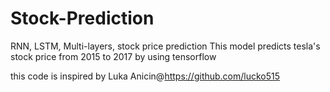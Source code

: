# Stock-Prediction
RNN, LSTM, Multi-layers, stock price prediction
This model predicts tesla's stock price from 2015 to 2017 by using tensorflow

this code is inspired by Luka Anicin@https://github.com/lucko515
